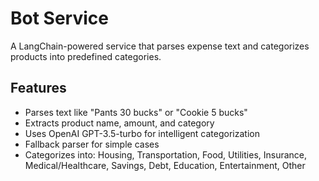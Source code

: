 # Bot Service

A LangChain-powered service that parses expense text and categorizes products into predefined categories.

## Features

- Parses text like "Pants 30 bucks" or "Cookie 5 bucks"
- Extracts product name, amount, and category
- Uses OpenAI GPT-3.5-turbo for intelligent categorization
- Fallback parser for simple cases
- Categorizes into: Housing, Transportation, Food, Utilities, Insurance, Medical/Healthcare, Savings, Debt, Education, Entertainment, Other